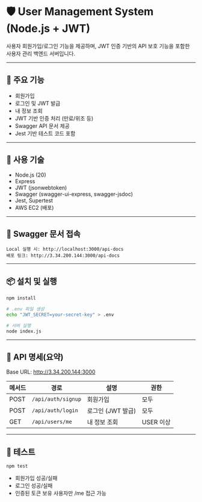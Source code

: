 # 🛡️ User Management System (Node.js + JWT)

사용자 회원가입/로그인 기능을 제공하며, JWT 인증 기반의 API 보호 기능을 포함한 사용자 관리 백엔드 서버입니다.  

---

## 🚀 주요 기능

- 회원가입
- 로그인 및 JWT 발급
- 내 정보 조회 
- JWT 기반 인증 처리 (만료/위조 등)
- Swagger API 문서 제공
- Jest 기반 테스트 코드 포함

---

## 🧰 사용 기술

- Node.js (20)
- Express
- JWT (jsonwebtoken)
- Swagger (swagger-ui-express, swagger-jsdoc)
- Jest, Supertest
- AWS EC2 (배포)

---
## 📖 Swagger 문서 접속

```text
Local 실행 시: http://localhost:3000/api-docs
배포 링크: http://3.34.200.144:3000/api-docs
```

---

## 📦 설치 및 실행

```bash
npm install

# .env 파일 생성
echo "JWT_SECRET=your-secret-key" > .env

# 서버 실행
node index.js
```
---

## 📑 API 명세(요약)
Base URL: http://3.34.200.144:3000

| 메서드 | 경로      | 설명              | 권한      |
|--------|-----------|-------------------|-----------|
| POST   | `/api/auth/signup` | 회원가입           | 모두       |
| POST   | `/api/auth/login`  | 로그인 (JWT 발급)  | 모두       |
| GET    | `/api/users/me` | 내 정보 조회       | USER 이상 |

---
## 🧪 테스트

```text
npm test
```
- 회원가입 성공/실패
- 로그인 성공/실패
- 인증된 토큰 보유 사용자만 /me 접근 가능
